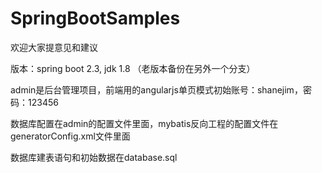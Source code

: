 # SpringBootSamples
欢迎大家提意见和建议

版本：spring boot 2.3, jdk 1.8
（老版本备份在另外一个分支）

admin是后台管理项目，前端用的angularjs单页模式初始账号：shanejim，密码：123456

数据库配置在admin的配置文件里面，mybatis反向工程的配置文件在generatorConfig.xml文件里面

数据库建表语句和初始数据在database.sql
